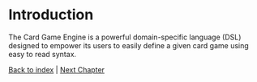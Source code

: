 # Introduction

The Card Game Engine is a powerful domain-specific language (DSL) designed to empower its users to easily define a given card game using easy to read syntax.

<!--todo add examples for the syntax-->

[Back to index](../index.md) | 
[Next Chapter](../2-development-process/index.md)

